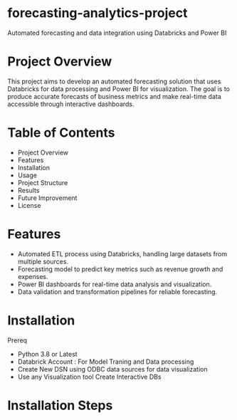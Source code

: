 # forecasting-analytics-project
Automated forecasting and data integration using Databricks and Power BI

# Project Overview
This project aims to develop an automated forecasting solution that uses Databricks for data processing and Power BI for visualization. The goal is to produce accurate forecasts of business metrics and make real-time data accessible through interactive dashboards.

# Table of Contents
* Project Overview
* Features
* Installation
* Usage
* Project Structure
* Results
* Future Improvement
* License

 # Features
 * Automated ETL process using Databricks, handling large datasets from multiple sources.
 * Forecasting model to predict key metrics such as revenue growth and expenses.
 * Power BI dashboards for real-time data analysis and visualization.
 * Data validation and transformation pipelines for reliable forecasting.

# Installation
Prereq
* Python 3.8 or Latest
* Databrick Account : For Model Traning and Data processing
* Create New DSN using ODBC data sources for data visualization
* Use any Visualization tool Create Interactive DBs

# Installation Steps 
